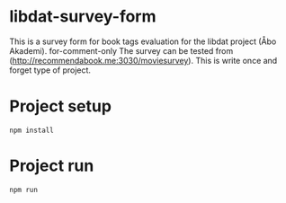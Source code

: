 # libdat-survey-form
This is a survey form for book tags evaluation for the libdat project (Åbo Akademi). 
for-comment-only
The survey can be tested from (http://recommendabook.me:3030/moviesurvey). 
This is write once and forget type of project. 


# Project setup
```
npm install
```

# Project run
```
npm run
```
